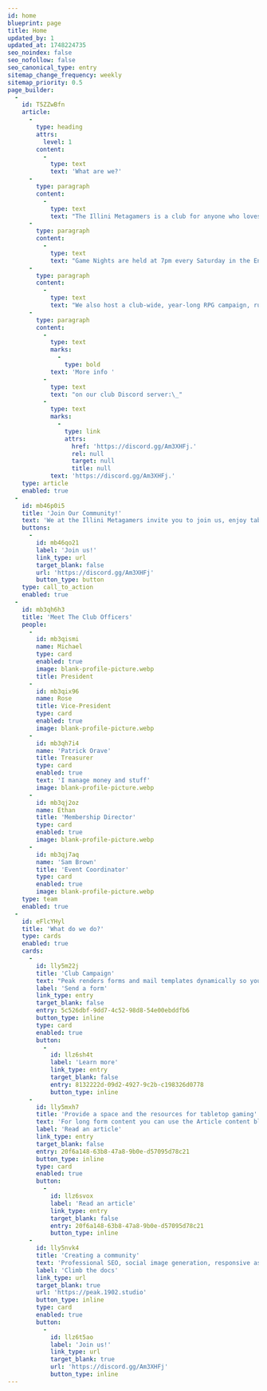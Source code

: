 ```yaml
---
id: home
blueprint: page
title: Home
updated_by: 1
updated_at: 1748224735
seo_noindex: false
seo_nofollow: false
seo_canonical_type: entry
sitemap_change_frequency: weekly
sitemap_priority: 0.5
page_builder:
  -
    id: T5ZZwBfn
    article:
      -
        type: heading
        attrs:
          level: 1
        content:
          -
            type: text
            text: 'What are we?'
      -
        type: paragraph
        content:
          -
            type: text
            text: "The Illini Metagamers is a club for anyone who loves any game that can be played on a table [and then some]. We have a large focus on\_RPGs (such as D&D or Pathfinder), board games (such as Betrayal, Sentinels, or Shadow Hunters), and card games (such as Magic: the Gathering), but anyone can feel free to bring anything to play. Everything we do is very casual. We're also very new-player friendly! No experience is required for any of our games/events! There will always be someone to help you out and guide you along so that you can start having fun as quick as possible.\_"
      -
        type: paragraph
        content:
          -
            type: text
            text: "Game Nights are held at 7pm every Saturday in the English Building atrium on the lower floor.\_"
      -
        type: paragraph
        content:
          -
            type: text
            text: "We also host a club-wide, year-long RPG campaign, run by members of the club. It's for new and experienced players alike, designed to be an opportunity for everyone to come together to play, exploring new systems and ideas.\_"
      -
        type: paragraph
        content:
          -
            type: text
            marks:
              -
                type: bold
            text: 'More info '
          -
            type: text
            text: "on our club Discord server:\_"
          -
            type: text
            marks:
              -
                type: link
                attrs:
                  href: 'https://discord.gg/Am3XHFj.'
                  rel: null
                  target: null
                  title: null
            text: 'https://discord.gg/Am3XHFj.'
    type: article
    enabled: true
  -
    id: mb46p0i5
    title: 'Join Our Community!'
    text: 'We at the Illini Metagamers invite you to join us, enjoy tabletop gaming, and meet like minded people!'
    buttons:
      -
        id: mb46qo21
        label: 'Join us!'
        link_type: url
        target_blank: false
        url: 'https://discord.gg/Am3XHFj'
        button_type: button
    type: call_to_action
    enabled: true
  -
    id: mb3qh6h3
    title: 'Meet The Club Officers'
    people:
      -
        id: mb3qismi
        name: Michael
        type: card
        enabled: true
        image: blank-profile-picture.webp
        title: President
      -
        id: mb3qix96
        name: Rose
        title: Vice-President
        type: card
        enabled: true
        image: blank-profile-picture.webp
      -
        id: mb3qh7i4
        name: 'Patrick Orave'
        title: Treasurer
        type: card
        enabled: true
        text: 'I manage money and stuff'
        image: blank-profile-picture.webp
      -
        id: mb3qj2oz
        name: Ethan
        title: 'Membership Director'
        type: card
        enabled: true
        image: blank-profile-picture.webp
      -
        id: mb3qj7aq
        name: 'Sam Brown'
        title: 'Event Coordinator'
        type: card
        enabled: true
        image: blank-profile-picture.webp
    type: team
    enabled: true
  -
    id: eFlcYHyl
    title: 'What do we do?'
    type: cards
    enabled: true
    cards:
      -
        id: lly5m22j
        title: 'Club Campaign'
        text: "Peak renders forms and mail templates dynamically so you can add as many forms as you'd like, just by creating them in the CP. Peak ships with a default basic contact form you can edit."
        label: 'Send a form'
        link_type: entry
        target_blank: false
        entry: 5c526dbf-9dd7-4c52-98d8-54e00ebddfb6
        button_type: inline
        type: card
        enabled: true
        button:
          -
            id: llz6sh4t
            label: 'Learn more'
            link_type: entry
            target_blank: false
            entry: 8132222d-09d2-4927-9c2b-c198326d0778
            button_type: inline
      -
        id: lly5mxh7
        title: 'Provide a space and the resources for tabletop gaming'
        text: 'For long form content you can use the Article content block. This is a Bard fieldtypeopen in new window with multiple sets of fields that are regularly used in longer articles.'
        label: 'Read an article'
        link_type: entry
        target_blank: false
        entry: 20f6a148-63b8-47a8-9b0e-d57095d78c21
        button_type: inline
        type: card
        enabled: true
        button:
          -
            id: llz6svox
            label: 'Read an article'
            link_type: entry
            target_blank: false
            entry: 20f6a148-63b8-47a8-9b0e-d57095d78c21
            button_type: inline
      -
        id: lly5nvk4
        title: 'Creating a community'
        text: 'Professional SEO, social image generation, responsive assets, appearance globals, favicons generation, search templates, dark mode support with toggle, pagination template, search and additional bottles of oxygen.'
        label: 'Climb the docs'
        link_type: url
        target_blank: true
        url: 'https://peak.1902.studio'
        button_type: inline
        type: card
        enabled: true
        button:
          -
            id: llz6t5ao
            label: 'Join us!'
            link_type: url
            target_blank: true
            url: 'https://discord.gg/Am3XHFj'
            button_type: inline
---
```

